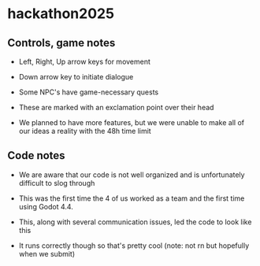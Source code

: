 # hackathon2025
## Controls, game notes
- Left, Right, Up arrow keys for movement
- Down arrow key to initiate dialogue

- Some NPC's have game-necessary quests
- These are marked with an exclamation point over their head

- We planned to have more features, but we were unable to make all of our ideas a reality with the 48h time limit
## Code notes
- We are aware that our code is not well organized and is unfortunately difficult to slog through
- This was the first time the 4 of us worked as a team and the first time using Godot 4.4.
- This, along with several communication issues, led the code to look like this

- It runs correctly though so that's pretty cool (note: not rn but hopefully when we submit)
